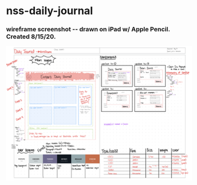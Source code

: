# nss-daily-journal



### wireframe screenshot -- drawn on iPad w/ Apple Pencil. Created 8/15/20.
![Wireframe Screengrab](/images/wireframe1.jpg)
